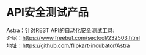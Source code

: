 # API安全测试产品
Astra：针对REST API的自动化安全测试工具:    
介绍：https://www.freebuf.com/sectool/232503.html      
地址：https://github.com/flipkart-incubator/Astra        
